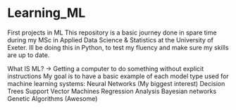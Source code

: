 # Learning_ML
First projects in ML
This repository is a basic journey done in spare time during my MSc in Applied Data Science & Statistics at the University of Exeter.
Ill be doing this in Python, to test my fluency and make sure my skills are up to date.

What IS ML?  ->  Getting a computer to do something without explicit instructions
My goal is to have a basic example of each model type used for machine learning systems:
  Neural Networks (My biggest interest)
  Decision Trees
  Support Vector Machines
  Regression Analysis
  Bayesian networks
  Genetic Algorithms (Awesome)
